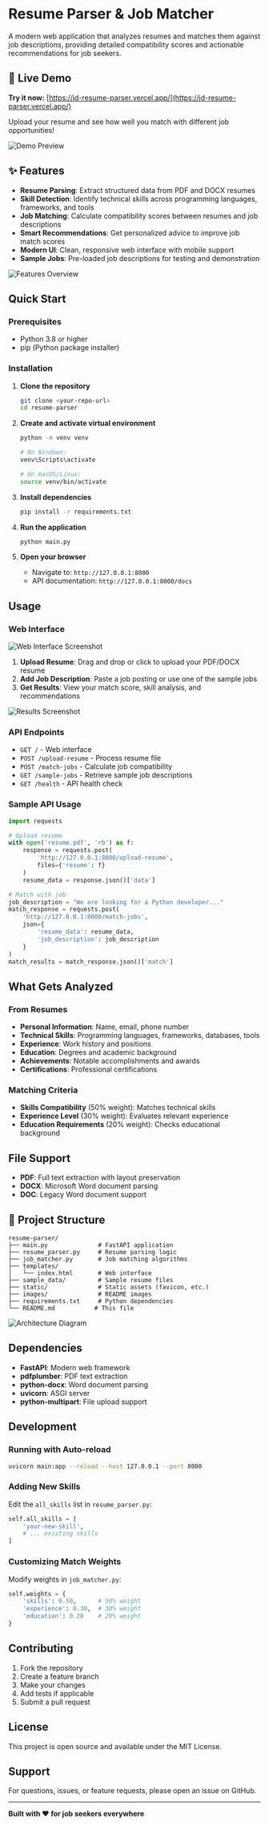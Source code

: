 # Resume Parser & Job Matcher



A modern web application that analyzes resumes and matches them against job descriptions, providing detailed compatibility scores and actionable recommendations for job seekers.

## 🚀 Live Demo

**Try it now:** [https://jd-resume-parser.vercel.app/](https://jd-resume-parser.vercel.app/)

Upload your resume and see how well you match with different job opportunities!

![Demo Preview](images/resume-parser.gif)

## ✨ Features

- **Resume Parsing**: Extract structured data from PDF and DOCX resumes
- **Skill Detection**: Identify technical skills across programming languages, frameworks, and tools
- **Job Matching**: Calculate compatibility scores between resumes and job descriptions
- **Smart Recommendations**: Get personalized advice to improve job match scores
- **Modern UI**: Clean, responsive web interface with mobile support
- **Sample Jobs**: Pre-loaded job descriptions for testing and demonstration

![Features Overview](images/features-overview.png)

## Quick Start

### Prerequisites

- Python 3.8 or higher
- pip (Python package installer)

### Installation

1. **Clone the repository**
   ```bash
   git clone <your-repo-url>
   cd resume-parser
   ```

2. **Create and activate virtual environment**
   ```bash
   python -m venv venv
   
   # On Windows:
   venv\Scripts\activate
   
   # On macOS/Linux:
   source venv/bin/activate
   ```

3. **Install dependencies**
   ```bash
   pip install -r requirements.txt
   ```

4. **Run the application**
   ```bash
   python main.py
   ```

5. **Open your browser**
   - Navigate to: `http://127.0.0.1:8000`
   - API documentation: `http://127.0.0.1:8000/docs`

## Usage

### Web Interface

![Web Interface Screenshot](images/web-interface.png)

1. **Upload Resume**: Drag and drop or click to upload your PDF/DOCX resume
2. **Add Job Description**: Paste a job posting or use one of the sample jobs
3. **Get Results**: View your match score, skill analysis, and recommendations

![Results Screenshot](images/results-example.png)

### API Endpoints

- `GET /` - Web interface
- `POST /upload-resume` - Process resume file
- `POST /match-jobs` - Calculate job compatibility
- `GET /sample-jobs` - Retrieve sample job descriptions
- `GET /health` - API health check

### Sample API Usage

```python
import requests

# Upload resume
with open('resume.pdf', 'rb') as f:
    response = requests.post(
        'http://127.0.0.1:8000/upload-resume',
        files={'resume': f}
    )
    resume_data = response.json()['data']

# Match with job
job_description = "We are looking for a Python developer..."
match_response = requests.post(
    'http://127.0.0.1:8000/match-jobs',
    json={
        'resume_data': resume_data,
        'job_description': job_description
    }
)
match_results = match_response.json()['match']
```

## What Gets Analyzed

### From Resumes
- **Personal Information**: Name, email, phone number
- **Technical Skills**: Programming languages, frameworks, databases, tools
- **Experience**: Work history and positions
- **Education**: Degrees and academic background
- **Achievements**: Notable accomplishments and awards
- **Certifications**: Professional certifications

### Matching Criteria
- **Skills Compatibility** (50% weight): Matches technical skills
- **Experience Level** (30% weight): Evaluates relevant experience
- **Education Requirements** (20% weight): Checks educational background

## File Support

- **PDF**: Full text extraction with layout preservation
- **DOCX**: Microsoft Word document parsing
- **DOC**: Legacy Word document support

## 📁 Project Structure

```
resume-parser/
├── main.py              # FastAPI application
├── resume_parser.py     # Resume parsing logic
├── job_matcher.py       # Job matching algorithms
├── templates/
│   └── index.html       # Web interface
├── sample_data/         # Sample resume files
├── static/              # Static assets (favicon, etc.)
├── images/              # README images
├── requirements.txt     # Python dependencies
└── README.md           # This file
```

![Architecture Diagram](images/architecture-diagram.png)

## Dependencies

- **FastAPI**: Modern web framework
- **pdfplumber**: PDF text extraction
- **python-docx**: Word document parsing
- **uvicorn**: ASGI server
- **python-multipart**: File upload support

## Development

### Running with Auto-reload
```bash
uvicorn main:app --reload --host 127.0.0.1 --port 8000
```

### Adding New Skills
Edit the `all_skills` list in `resume_parser.py`:
```python
self.all_skills = [
    'your-new-skill',
    # ... existing skills
]
```

### Customizing Match Weights
Modify weights in `job_matcher.py`:
```python
self.weights = {
    'skills': 0.50,      # 50% weight
    'experience': 0.30,  # 30% weight
    'education': 0.20    # 20% weight
}
```

## Contributing

1. Fork the repository
2. Create a feature branch
3. Make your changes
4. Add tests if applicable
5. Submit a pull request

## License

This project is open source and available under the MIT License.

## Support

For questions, issues, or feature requests, please open an issue on GitHub.

---

**Built with ❤️ for job seekers everywhere**
